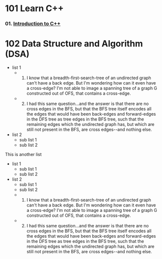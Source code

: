 # 101 Learn C++

   ### 01. [Introduction to C++](101/01intro.md)

# 102 Data Structure and Algorithm (DSA)

- list 1
    * 1.  I know that a breadth-first-search-tree of an undirected graph can't have a back edge. But I'm wondering how can it even have a cross-edge? I'm not able to image a spanning tree of a graph G constructed out of OFS, that contains a cross-edge.
    * 2. I had this same question...and the answer is that there are no cross edges in the BFS, but that the BFS tree itself encodes all the edges that would have been back-edges and forward-edges in the DFS tree as tree edges in the BFS tree, such that the remaining edges which the undirected graph has, but which are still not present in the BFS, are cross edges--and nothing else. 
- list 2
    * sub list 1
    * sub list 2

This is another list 

* list 1
    * sub list 1
    * sub list 2
* list 2
    * sub list 1
    * sub list 2
    * 1.  I know that a breadth-first-search-tree of an undirected graph can't have a back edge. But I'm wondering how can it even have a cross-edge? I'm not able to image a spanning tree of a graph G constructed out of OFS, that contains a cross-edge.
    * 2. I had this same question...and the answer is that there are no cross edges in the BFS, but that the BFS tree itself encodes all the edges that would have been back-edges and forward-edges in the DFS tree as tree edges in the BFS tree, such that the remaining edges which the undirected graph has, but which are still not present in the BFS, are cross edges--and nothing else. 
